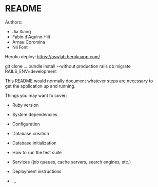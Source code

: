 # README

Authors:
* Jia Xiang
* Fabio d'Aquino Hilt
* Arnau Coromina
* Nil Font

Heroku deploy:
https://aswlab.herokuapp.com/

git clone ...
bundle install --without production
rails db:migrate RAILS_ENV=development




This README would normally document whatever steps are necessary to get the
application up and running.

Things you may want to cover:

* Ruby version

* System dependencies

* Configuration

* Database creation

* Database initialization

* How to run the test suite

* Services (job queues, cache servers, search engines, etc.)

* Deployment instructions

* ...
